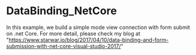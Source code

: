 # DataBinding_NetCore
In this example, we build a simple mode view connection with form submit on .net Core.
For more detail, please check my blog at "https://www.starwar.io/blog/2017/04/10/data-binding-and-form-submission-with-net-core-visual-studio-2017/"
